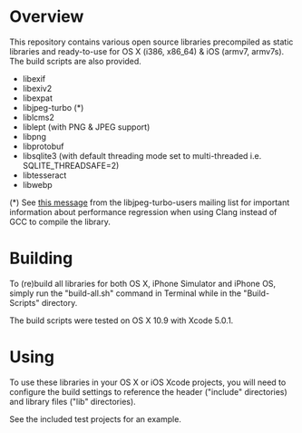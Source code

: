 Overview
========

This repository contains various open source libraries precompiled as static libraries and ready-to-use for OS X (i386, x86_64) & iOS (armv7, armv7s). The build scripts are also provided.

* libexif
* libexiv2
* libexpat
* libjpeg-turbo (*)
* liblcms2
* liblept (with PNG & JPEG support)
* libpng
* libprotobuf
* libsqlite3 (with default threading mode set to multi-threaded i.e. SQLITE_THREADSAFE=2)
* libtesseract
* libwebp

(*) See [this message](http://sourceforge.net/mailarchive/message.php?msg_id=31902239) from the libjpeg-turbo-users mailing list for important information about performance regression when using Clang instead of GCC to compile the library.

Building
========

To (re)build all libraries for both OS X, iPhone Simulator and iPhone OS, simply run the "build-all.sh" command in Terminal while in the "Build-Scripts" directory.

The build scripts were tested on OS X 10.9 with Xcode 5.0.1.

Using
=====

To use these libraries in your OS X or iOS Xcode projects, you will need to configure the build settings to reference the header ("include" directories) and library files ("lib" directories).

See the included test projects for an example.
